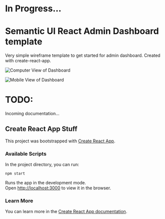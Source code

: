 # In Progress...

# Semantic UI React Admin Dashboard template

Very simple wireframe template to get started for admin dashboard. Created with create-react-app.

![Computer View of Dashboard](https://github.com/miika1006/semantic-ui-react-admin-dashboard/raw/master/screenshots/Screenshot_1.png)

![Mobile View of Dashboard](https://github.com/miika1006/semantic-ui-react-admin-dashboard/raw/master/screenshots/Screenshot_2.png)

# TODO:

Incoming documentation...

## Create React App Stuff

This project was bootstrapped with [Create React App](https://github.com/facebook/create-react-app).

### Available Scripts

In the project directory, you can run:

`npm start`

Runs the app in the development mode.<br />
Open [http://localhost:3000](http://localhost:3000) to view it in the browser.

### Learn More

You can learn more in the [Create React App documentation](https://facebook.github.io/create-react-app/docs/getting-started).

